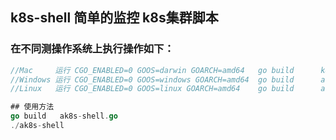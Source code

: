 ## k8s-shell  简单的监控 k8s集群脚本

###   在不同测操作系统上执行操作如下：

```go
//Mac     运行 CGO_ENABLED=0 GOOS=darwin GOARCH=amd64   go build      k8s-shell.go
//Windows 运行 CGO_ENABLED=0 GOOS=windows GOARCH=amd64  go build      ak8s-shell.go
//Linux   运行 CGO_ENABLED=0 GOOS=linux GOARCH=amd64    go build      ak8s-shell.go 

## 使用方法
go build   ak8s-shell.go 
./ak8s-shell
```
